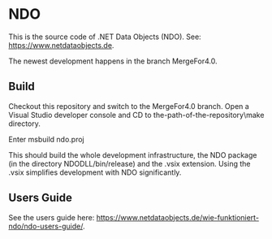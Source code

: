 # NDO

This is the source code of .NET Data Objects (NDO). See: https://www.netdataobjects.de.

The newest development happens in the branch MergeFor4.0.

## Build

Checkout this repository and switch to the MergeFor4.0 branch. Open a Visual Studio developer console and CD to the-path-of-the-repository\make directory.

Enter 
msbuild ndo.proj

This should build the whole development infrastructure, the NDO package (in the directory NDODLL/bin/release) and the .vsix extension. 
Using the .vsix simplifies development with NDO significantly.

## Users Guide

See the users guide here: https://www.netdataobjects.de/wie-funktioniert-ndo/ndo-users-guide/.
